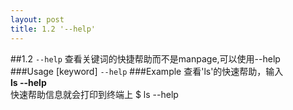 ```yaml
---
layout: post
title: 1.2 '--help'
---
```

##1.2 `--help`
查看关键词的快捷帮助而不是manpage,可以使用--help
###Usage
[keyword] `--help`
###Example
查看'ls'的快速帮助，输入<br>
**ls --help**<br>
快速帮助信息就会打印到终端上
<span class='codeline'>$ ls --help</span>
